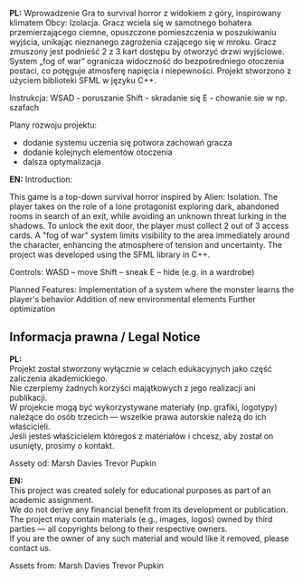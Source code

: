 **PL:** Wprowadzenie
Gra to survival horror z widokiem z góry, inspirowany klimatem Obcy: Izolacja. Gracz wciela się w samotnego bohatera przemierzającego ciemne, opuszczone pomieszczenia w poszukiwaniu wyjścia, unikając nieznanego zagrożenia czającego się w mroku. Gracz zmuszony jest podnieść 2 z 3 kart dostępu by otworzyć drzwi wyjściowe. System „fog of war” ogranicza widoczność do bezpośredniego otoczenia postaci, co potęguje atmosferę napięcia i niepewności. Projekt stworzono z użyciem biblioteki SFML w języku C++.

Instrukcja:
WSAD - poruszanie
Shift - skradanie się
E - chowanie sie w np. szafach

Plany rozwoju projektu:
- dodanie systemu uczenia się potwora zachowań gracza
- dodanie kolejnych elementów otoczenia
- dalsza optymalizacja

**EN:** Introduction:

This game is a top-down survival horror inspired by Alien: Isolation. The player takes on the role of a lone protagonist exploring dark, abandoned rooms in search of an exit, while avoiding an unknown threat lurking in the shadows. To unlock the exit door, the player must collect 2 out of 3 access cards. A "fog of war" system limits visibility to the area immediately around the character, enhancing the atmosphere of tension and uncertainty. The project was developed using the SFML library in C++.

Controls:
WASD – move
Shift – sneak
E – hide (e.g. in a wardrobe)

Planned Features:
Implementation of a system where the monster learns the player's behavior
Addition of new environmental elements
Further optimization



## Informacja prawna / Legal Notice

**PL:**  
Projekt został stworzony wyłącznie w celach edukacyjnych jako część zaliczenia akademickiego.  
Nie czerpiemy żadnych korzyści majątkowych z jego realizacji ani publikacji.  
W projekcie mogą być wykorzystywane materiały (np. grafiki, logotypy) należące do osób trzecich — wszelkie prawa autorskie należą do ich właścicieli.  
Jeśli jesteś właścicielem któregoś z materiałów i chcesz, aby został on usunięty, prosimy o kontakt.

Assety od:
Marsh Davies
Trevor Pupkin

**EN:**  
This project was created solely for educational purposes as part of an academic assignment.  
We do not derive any financial benefit from its development or publication.  
The project may contain materials (e.g., images, logos) owned by third parties — all copyrights belong to their respective owners.  
If you are the owner of any such material and would like it removed, please contact us.


Assets from:
Marsh Davies
Trevor Pupkin
